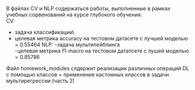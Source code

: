 В файлах CV и NLP содержаться работы, выполненные в рамках учебных сорвенований на курсе глубокого обучения.\
CV:
- задача классификации\
- целевая метрика accuracy на тестовом датасете с лучшей моделью = 0.55464
NLP:
-задача мультилейблинга\
-целевая метрика f1-macro на тестовом дататсете с лушей моделью = 0.85786

Файл homework_modules слдержит реализации различных операций DL с помощью классов + применение кастомных классов в задачи мультирегрессии (часть 2)

